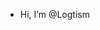 - Hi, I’m @Logtism

<!---
Logtism/Logtism is a ✨ special ✨ repository because its `README.md` (this file) appears on your GitHub profile.
You can click the Preview link to take a look at your changes.
--->
